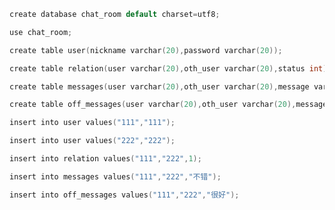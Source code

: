 ﻿```c
create database chat_room default charset=utf8;

use chat_room;

create table user(nickname varchar(20),password varchar(20));

create table relation(user varchar(20),oth_user varchar(20),status int);

create table messages(user varchar(20),oth_user varchar(20),message varchar(100));

create table off_messages(user varchar(20),oth_user varchar(20),message varchar(100));

insert into user values("111","111");

insert into user values("222","222");

insert into relation values("111","222",1);

insert into messages values("111","222","不错");

insert into off_messages values("111","222","很好");
```

